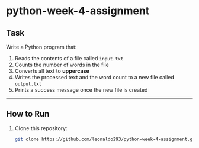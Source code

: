 # python-week-4-assignment

## Task
Write a Python program that:
1. Reads the contents of a file called `input.txt`
2. Counts the number of words in the file
3. Converts all text to **uppercase**
4. Writes the processed text and the word count to a new file called `output.txt`
5. Prints a success message once the new file is created

---

## How to Run

1. Clone this repository:
   ```bash
   git clone https://github.com/leonaldo293/python-week-4-assignment.git
   

